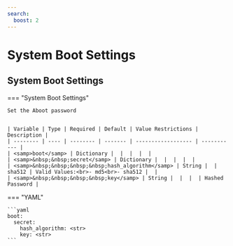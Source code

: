```yaml
---
search:
  boost: 2
---
```


# System Boot Settings

## System Boot Settings

=== "System Boot Settings"

    Set the Aboot password


    | Variable | Type | Required | Default | Value Restrictions | Description |
    | -------- | ---- | -------- | ------- | ------------------ | ----------- |
    | <samp>boot</samp> | Dictionary |  |  |  |  |
    | <samp>&nbsp;&nbsp;secret</samp> | Dictionary |  |  |  |  |
    | <samp>&nbsp;&nbsp;&nbsp;&nbsp;hash_algorithm</samp> | String |  | sha512 | Valid Values:<br>- md5<br>- sha512 |  |
    | <samp>&nbsp;&nbsp;&nbsp;&nbsp;key</samp> | String |  |  |  | Hashed Password |

=== "YAML"

    ```yaml
    boot:
      secret:
        hash_algorithm: <str>
        key: <str>
    ```
